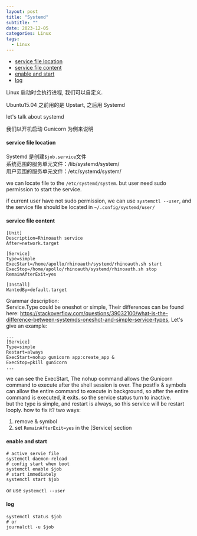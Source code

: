 ```yaml
---
layout: post
title: "Systemd"
subtitle: ""
date: 2023-12-05
categories: Linux
tags:
  - Linux
---
```


- [service file location](#service-file-location)
- [service file content](#service-file-content)
- [enable and start](#enable-and-start)
- [log](#log)

Linux 启动时会执行进程, 我们可以自定义.

Ubuntu15.04 之前用的是 Upstart, 之后用 Systemd

let's talk about systemd

我们以开机启动 Gunicorn 为例来说明

#### service file location

Systemd 是创建`$job.service`文件  
系统范围的服务单元文件：/lib/systemd/system/  
用户范围的服务单元文件：/etc/systemd/system/

we can locate file to the `/etc/systemd/system`. but user need sudo permission to start the service.

if current user have not sudo permission, we can use `systemctl --user`, and the service file should be located in `~/.config/systemd/user/`

#### service file content

```text
[Unit]
Description=Rhinoauth service
After=network.target

[Service]
Type=simple
ExecStart=/home/apollo/rhinoauth/systemd/rhinoauth.sh start
ExecStop=/home/apollo/rhinoauth/systemd/rhinoauth.sh stop
RemainAfterExit=yes

[Install]
WantedBy=default.target
```

Grammar description:  
Service.Type could be oneshot or simple, Their differences can be found here: <https://stackoverflow.com/questions/39032100/what-is-the-difference-between-systemds-oneshot-and-simple-service-types>, Let's give an example:

```text
...
[Service]
Type=simple
Restart=always
ExecStart=nohup gunicorn app:create_app &
ExecStop=pkill gunicorn
...
```

we can see the ExecStart, The nohup command allows the Gunicorn command to execute after the shell session is over. The postfix & symbols can allow the entire command to execute in background, so after the entire command is executed, it exits. so the service status turn to inactive.  
but the type is simple, and restart is always, so this service will be restart looply. how to fix it? two ways:

1. remove & symbol
2. set `RemainAfterExit=yes` in the [Service] section

#### enable and start

```shell
# active servie file
systemctl daemon-reload
# config start when boot
systemctl enable $job
# start immediately
systemctl start $job
```
or use `systemctl --user`

#### log

```shell
systemctl status $job
# or
journalctl -u $job
```
